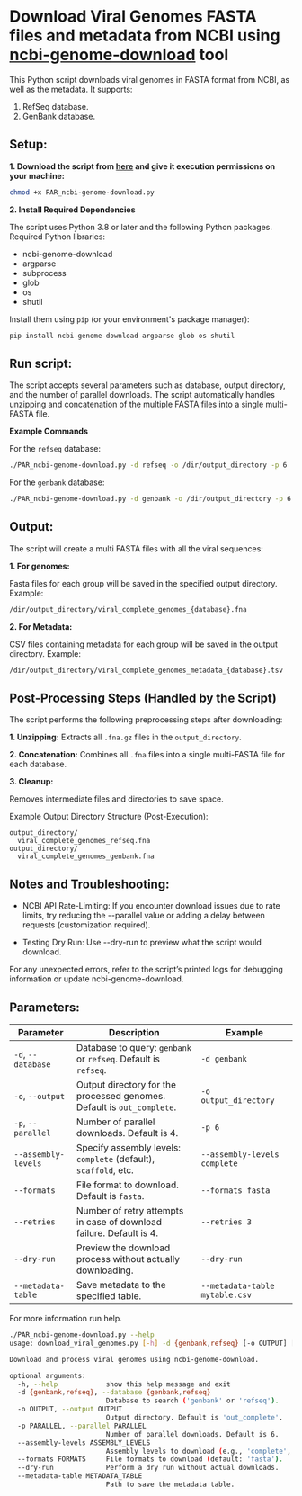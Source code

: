 # Download Viral Genomes FASTA files and metadata from NCBI using [ncbi-genome-download](https://github.com/kblin/ncbi-genome-download) tool

This Python script downloads viral genomes in FASTA format from NCBI, as well as the metadata. It supports:
1. RefSeq database.
2. GenBank database.

## **Setup:**

**1. Download the script from [here](https://github.com/agudeloromero/Download_fasta_NCBI/blob/main/ViralGenomes_ncbi-genome-download/PAR_ncbi-genome-download.py) and give it execution permissions on your machine:**
```bash
chmod +x PAR_ncbi-genome-download.py
```

**2. Install Required Dependencies**

The script uses Python 3.8 or later and the following Python packages. Required Python libraries:
* ncbi-genome-download
* argparse
* subprocess
* glob
* os
* shutil

Install them using `pip` (or your environment's package manager):
``` bash
pip install ncbi-genome-download argparse glob os shutil
```

## **Run script:**

The script accepts several parameters such as database, output directory, and the number of parallel downloads. The script automatically handles unzipping and concatenation of the multiple FASTA files into a single multi-FASTA file.

**Example Commands**

For the `refseq` database:
```bash
./PAR_ncbi-genome-download.py -d refseq -o /dir/output_directory -p 6
```

For the `genbank` database:
```bash
./PAR_ncbi-genome-download.py -d genbank -o /dir/output_directory -p 6
```

## **Output:**

The script will create a multi FASTA files with all the viral sequences:

**1. For genomes:**

Fasta files for each group will be saved in the specified output directory. Example:
```bash
/dir/output_directory/viral_complete_genomes_{database}.fna
```

**2. For Metadata:**

CSV files containing metadata for each group will be saved in the output directory. Example:
```bash
/dir/output_directory/viral_complete_genomes_metadata_{database}.tsv
```

## **Post-Processing Steps (Handled by the Script)**

The script performs the following preprocessing steps after downloading:

**1. Unzipping:**
Extracts all `.fna.gz` files in the `output_directory`.

**2. Concatenation:**
Combines all `.fna` files into a single multi-FASTA file for each database.

**3. Cleanup:**

Removes intermediate files and directories to save space.

Example Output Directory Structure (Post-Execution):
```
output_directory/
  viral_complete_genomes_refseq.fna
output_directory/
  viral_complete_genomes_genbank.fna
```

## **Notes and Troubleshooting:**

* NCBI API Rate-Limiting: If you encounter download issues due to rate limits, try reducing the --parallel value or adding a delay between requests (customization required).

* Testing Dry Run: Use --dry-run to preview what the script would download.

For any unexpected errors, refer to the script’s printed logs for debugging information or update ncbi-genome-download.


## **Parameters:**

| **Parameter**         | **Description**                                                                                 | **Example**               |
|------------------------|-------------------------------------------------------------------------------------------------|---------------------------|
| `-d`, `--database`     | Database to query: `genbank` or `refseq`. Default is `refseq`.                                  | `-d genbank`              |
| `-o`, `--output`       | Output directory for the processed genomes. Default is `out_complete`.                         | `-o output_directory`     |
| `-p`, `--parallel`     | Number of parallel downloads. Default is 4.                                                    | `-p 6`                    |
| `--assembly-levels`    | Specify assembly levels: `complete` (default), `scaffold`, etc.                                | `--assembly-levels complete` |
| `--formats`            | File format to download. Default is `fasta`.                                                   | `--formats fasta`         |
| `--retries`            | Number of retry attempts in case of download failure. Default is 4.                            | `--retries 3`             |
| `--dry-run`            | Preview the download process without actually downloading.                                      | `--dry-run`               |
| `--metadata-table`     | Save metadata to the specified table.                                                          | `--metadata-table mytable.csv` |

For more information run help.
```bash
./PAR_ncbi-genome-download.py --help
usage: download_viral_genomes.py [-h] -d {genbank,refseq} [-o OUTPUT] [-p PARALLEL] [--assembly-levels ASSEMBLY_LEVELS] [--formats FORMATS] [--dry-run] [--metadata-table METADATA_TABLE]

Download and process viral genomes using ncbi-genome-download.

optional arguments:
  -h, --help            show this help message and exit
  -d {genbank,refseq}, --database {genbank,refseq}
                        Database to search ('genbank' or 'refseq').
  -o OUTPUT, --output OUTPUT
                        Output directory. Default is 'out_complete'.
  -p PARALLEL, --parallel PARALLEL
                        Number of parallel downloads. Default is 6.
  --assembly-levels ASSEMBLY_LEVELS
                        Assembly levels to download (e.g., 'complete', 'scaffold'). Default is 'complete'.
  --formats FORMATS     File formats to download (default: 'fasta').
  --dry-run             Perform a dry run without actual downloads.
  --metadata-table METADATA_TABLE
                        Path to save the metadata table.
```

